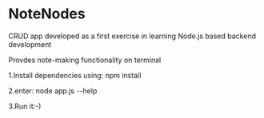 # NoteNodes
CRUD app developed as a first exercise in learning Node.js based backend development

Provdes note-making functionality on terminal

1.Install dependencies using: npm install

2.enter: node app.js --help

3.Run it:-)
